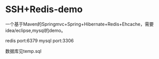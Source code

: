 # SSH+Redis-demo

一个基于Maven的Springmvc+Spring+Hibernate+Redis+Ehcache，需要idea/eclipse,mysql的demo。

redis port:6379
mysql port:3306

数据库见temp.sql